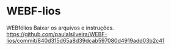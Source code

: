 # WEBF-lios
WEBfólios
Baixar os arquivos e instruções.
https://github.com/paulalsilveira/WEBF-lios/commit/840d315d65a8d39dcab597080d4919add03b2c41
